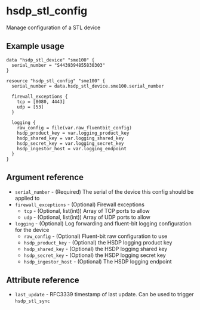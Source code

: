 # hsdp_stl_config
Manage configuration of a STL device

## Example usage
```hcl
data "hsdp_stl_device" "sme100" {
  serial_number = "S4439394855830303"
}

resource "hsdp_stl_config" "sme100" {
  serial_number = data.hsdp_stl_device.sme100.serial_number
  
  firewall_exceptions {
    tcp = [8080, 4443]
    udp = [53]
  }

  logging {
    raw_config = file(var.raw_fluentbit_config)
    hsdp_product_key = var.logging_product_key
    hsdp_shared_key = var.logging_shared_key
    hsdp_secret_key = var.logging_secret_key
    hsdp_ingestor_host = var.logging_endpoint
  }
}
```


## Argument reference
* `serial_number` - (Required) The serial of the device this config should be applied to
* `firewall_exceptions` - (Optional) Firewall exceptions
  * `tcp` - (Optional, list(int)) Array of TCP ports to allow
  * `udp` - (Optional, list(int)) Array of UDP ports to allow
* `logging` - (Optional) Log forwarding and fluent-bit logging configuration for the device
  * `raw_config` - (Optional) Fluent-bit raw configuration to use
  * `hsdp_product_key` - (Optional) the HSDP logging product key
  * `hsdp_shared_key` - (Optional) the HSDP logging shared key
  * `hsdp_secret_key` - (Optional) the HSDP logging secret key
  * `hsdp_ingestor_host` - (Optional) The HSDP logging endpoint

## Attribute reference
* `last_update` - RFC3339 timestamp of last update. Can be used to trigger `hsdp_stl_sync`
